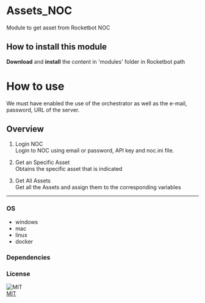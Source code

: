 



# Assets_NOC
  
Module to get asset from Rocketbot NOC  

## How to install this module
  
__Download__ and __install__ the content in 'modules' folder in Rocketbot path  


# How to use

We must have enabled the use of the orchestrator as well as the e-mail, password, URL of the server.


## Overview


1. Login NOC  
Login to NOC using email or password, API key and noc.ini file.

2. Get an Specific Asset  
Obtains the specific asset that is indicated

3. Get All Assets  
Get all the Assets and assign them to the corresponding variables  




----
### OS

- windows
- mac
- linux
- docker

### Dependencies

### License
  
![MIT](https://camo.githubusercontent.com/107590fac8cbd65071396bb4d04040f76cde5bde/687474703a2f2f696d672e736869656c64732e696f2f3a6c6963656e73652d6d69742d626c75652e7376673f7374796c653d666c61742d737175617265)  
[MIT](http://opensource.org/licenses/mit-license.ph)